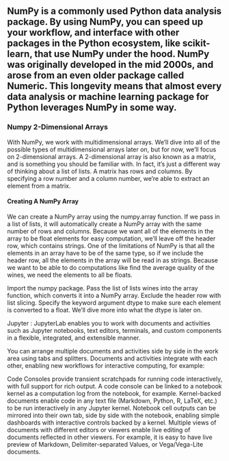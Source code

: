 
## NumPy is a commonly used Python data analysis package. By using NumPy, you can speed up your workflow, and interface with other packages in the Python ecosystem, like scikit-learn, that use NumPy under the hood. NumPy was originally developed in the mid 2000s, and arose from an even older package called Numeric. This longevity means that almost every data analysis or machine learning package for Python leverages NumPy in some way.


### Numpy 2-Dimensional Arrays
With NumPy, we work with multidimensional arrays. We’ll dive into all of the possible types of multidimensional arrays later on, but for now, we’ll focus on 2-dimensional arrays. A 2-dimensional array is also known as a matrix, and is something you should be familiar with. In fact, it’s just a different way of thinking about a list of lists. A matrix has rows and columns. By specifying a row number and a column number, we’re able to extract an element from a matrix.

#### Creating A NumPy Array
We can create a NumPy array using the numpy.array function. If we pass in a list of lists, it will automatically create a NumPy array with the same number of rows and columns. Because we want all of the elements in the array to be float elements for easy computation, we’ll leave off the header row, which contains strings. One of the limitations of NumPy is that all the elements in an array have to be of the same type, so if we include the header row, all the elements in the array will be read in as strings. Because we want to be able to do computations like find the average quality of the wines, we need the elements to all be floats.


Import the numpy package.
Pass the list of lists wines into the array function, which converts it into a NumPy array.
Exclude the header row with list slicing.
Specify the keyword argument dtype to make sure each element is converted to a float. We’ll dive more into what the dtype is later on.

Jupyter :
JupyterLab enables you to work with documents and activities such as Jupyter notebooks, text editors, terminals, and custom components in a flexible, integrated, and extensible manner.

You can arrange multiple documents and activities side by side in the work area using tabs and splitters. Documents and activities integrate with each other, enabling new workflows for interactive computing, for example:

Code Consoles provide transient scratchpads for running code interactively, with full support for rich output. A code console can be linked to a notebook kernel as a computation log from the notebook, for example.
Kernel-backed documents enable code in any text file (Markdown, Python, R, LaTeX, etc.) to be run interactively in any Jupyter kernel.
Notebook cell outputs can be mirrored into their own tab, side by side with the notebook, enabling simple dashboards with interactive controls backed by a kernel.
Multiple views of documents with different editors or viewers enable live editing of documents reflected in other viewers. For example, it is easy to have live preview of Markdown, Delimiter-separated Values, or Vega/Vega-Lite documents.
